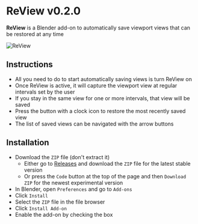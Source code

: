 # ReView v0.2.0

**ReView** is a Blender add-on to automatically save viewport views that can be restored at any time

![ReView](https://user-images.githubusercontent.com/65575771/175750313-8c574593-d74f-4cb9-8bc5-92f59aa41e47.gif)

## Instructions

- All you need to do to start automatically saving views is turn ReView on
- Once ReView is active, it will capture the viewport view at regular intervals set by the user
- If you stay in the same view for one or more intervals, that view will be saved
- Press the button with a clock icon to restore the most recently saved view
- The list of saved views can be navigated with the arrow buttons

## Installation

- Download the `ZIP` file (don't extract it)
  - Either go to [Releases](https://github.com/DanielBoxer/ReView/releases/latest) and download the `ZIP` file for the latest stable version
  - Or press the `Code` button at the top of the page and then `Download ZIP` for the newest experimental version
- In Blender, open `Preferences` and go to `Add-ons`
- Click `Install`
- Select the `ZIP` file in the file browser
- Click `Install Add-on`
- Enable the add-on by checking the box
